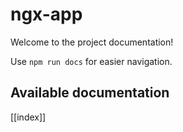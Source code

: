 # ngx-app

Welcome to the project documentation!

Use `npm run docs` for easier navigation.

## Available documentation

[[index]]
